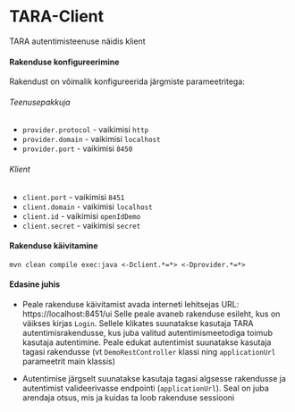 # TARA-Client
TARA autentimisteenuse näidis klient

#### Rakenduse konfigureerimine
Rakendust on võimalik konfigureerida järgmiste parameetritega:

###### Teenusepakkuja
- `provider.protocol` - vaikimisi `http`
- `provider.domain` - vaikimisi `localhost`
- `provider.port` - vaikimisi `8450`

###### Klient
- `client.port` - vaikimisi `8451`
- `client.domain` - vaikimisi `localhost`
- `client.id` - vaikimisi `openIdDemo`
- `client.secret` - vaikimisi `secret`

#### Rakenduse käivitamine

```
mvn clean compile exec:java <-Dclient.*=*> <-Dprovider.*=*>
```

#### Edasine juhis
* Peale rakenduse käivitamist avada interneti lehitsejas URL: https://localhost:8451/ui
Selle peale avaneb rakenduse esileht, kus on väikses kirjas `Login`. Sellele klikates suunatakse
kasutaja TARA autentimisrakendusse, kus juba valitud autentimismeetodiga toimub kasutaja 
autentimine. Peale edukat autentimist suunatakse kasutaja tagasi rakendusse (vt 
`DemoRestController` klassi ning `applicationUrl` parameetrit main klassis)
		
* Autentimise järgselt suunatakse kasutaja tagasi algsesse rakendusse ja autentimist valideerivasse endpointi
(`applicationUrl`). Seal on juba arendaja otsus, mis ja kuidas ta loob rakenduse sessiooni
